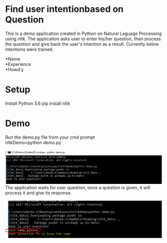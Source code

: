 # Find user intentionbased on Question
  This is a demo application created in Python on Natural Laguage Processing using nltk. The application asks user to enter his/her question, then process the question and give back the user's intention as a result. Currently below intentions were trained.
  
  *Name<br />
  *Experience<br />
  *Howd'y<br /> 

# Setup
  Install Python 3.6
  pip install nltk

# Demo
  Run the demo.py file from your cmd prompt<br />
     nltkDemo>python demo.py<br />     
      <img src="/screenshots/1.PNG" alt="img 1"/>
      <br/>
  The application waits for user question, once a question is given, it will process it and give its response.<br />  
    <img src="/screenshots/2.PNG" alt="img 2"/>
 
  
  
 
    
  
